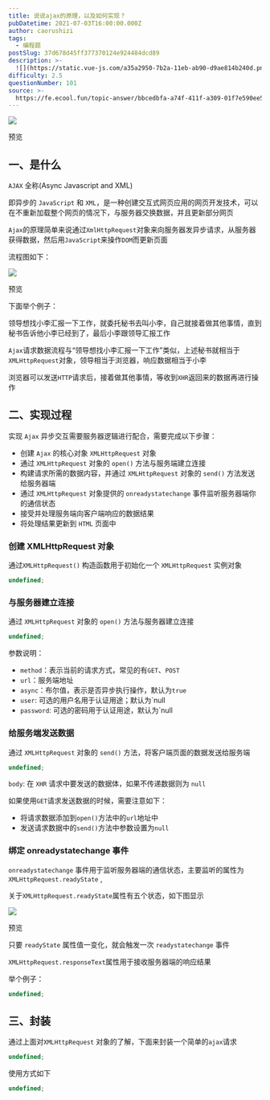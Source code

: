 ```yaml
---
title: 说说ajax的原理，以及如何实现？
pubDatetime: 2021-07-03T16:00:00.000Z
author: caorushizi
tags:
  - 编程题
postSlug: 37d678d45ff377370124e924484dcd89
description: >-
  ![](https://static.vue-js.com/a35a2950-7b2a-11eb-ab90-d9ae814b240d.png)预览一、是什么-----`AJAX`全称(AsyncJav
difficulty: 2.5
questionNumber: 101
source: >-
  https://fe.ecool.fun/topic-answer/bbcedbfa-a74f-411f-a309-01f7e590ee50?orderBy=updateTime&order=desc&tagId=26
---
```


![](https://static.vue-js.com/a35a2950-7b2a-11eb-ab90-d9ae814b240d.png)

预览

## 一、是什么

`AJAX` 全称(Async Javascript and XML)

即异步的 `JavaScript` 和 `XML`，是一种创建交互式网页应用的网页开发技术，可以在不重新加载整个网页的情况下，与服务器交换数据，并且更新部分网页

`Ajax`的原理简单来说通过`XmlHttpRequest`对象来向服务器发异步请求，从服务器获得数据，然后用`JavaScript`来操作`DOM`而更新页面

流程图如下：

![](https://static.vue-js.com/af42de10-7b2a-11eb-85f6-6fac77c0c9b3.png)

预览

下面举个例子：

领导想找小李汇报一下工作，就委托秘书去叫小李，自己就接着做其他事情，直到秘书告诉他小李已经到了，最后小李跟领导汇报工作

`Ajax`请求数据流程与“领导想找小李汇报一下工作”类似，上述秘书就相当于`XMLHttpRequest`对象，领导相当于浏览器，响应数据相当于小李

浏览器可以发送`HTTP`请求后，接着做其他事情，等收到`XHR`返回来的数据再进行操作

## 二、实现过程

实现 `Ajax` 异步交互需要服务器逻辑进行配合，需要完成以下步骤：

- 创建 `Ajax` 的核心对象 `XMLHttpRequest` 对象
- 通过 `XMLHttpRequest` 对象的 `open()` 方法与服务端建立连接
- 构建请求所需的数据内容，并通过 `XMLHttpRequest` 对象的 `send()` 方法发送给服务器端
- 通过 `XMLHttpRequest` 对象提供的 `onreadystatechange` 事件监听服务器端你的通信状态
- 接受并处理服务端向客户端响应的数据结果
- 将处理结果更新到 `HTML` 页面中

### 创建 XMLHttpRequest 对象

通过`XMLHttpRequest()` 构造函数用于初始化一个 `XMLHttpRequest` 实例对象

```typescript
undefined;
```

### 与服务器建立连接

通过 `XMLHttpRequest` 对象的 `open()` 方法与服务器建立连接

```typescript
undefined;
```

参数说明：

- `method`：表示当前的请求方式，常见的有`GET`、`POST`
- `url`：服务端地址
- `async`：布尔值，表示是否异步执行操作，默认为`true`
- `user`: 可选的用户名用于认证用途；默认为\`null
- `password`: 可选的密码用于认证用途，默认为\`null

### 给服务端发送数据

通过 `XMLHttpRequest` 对象的 `send()` 方法，将客户端页面的数据发送给服务端

```typescript
undefined;
```

`body`: 在 `XHR` 请求中要发送的数据体，如果不传递数据则为 `null`

如果使用`GET`请求发送数据的时候，需要注意如下：

- 将请求数据添加到`open()`方法中的`url`地址中
- 发送请求数据中的`send()`方法中参数设置为`null`

### 绑定 onreadystatechange 事件

`onreadystatechange` 事件用于监听服务器端的通信状态，主要监听的属性为`XMLHttpRequest.readyState` ,

关于`XMLHttpRequest.readyState`属性有五个状态，如下图显示

![](https://static.vue-js.com/9782fc90-7b31-11eb-ab90-d9ae814b240d.png)

预览

只要 `readyState` 属性值一变化，就会触发一次 `readystatechange` 事件

`XMLHttpRequest.responseText`属性用于接收服务器端的响应结果

举个例子：

```typescript
undefined;
```

## 三、封装

通过上面对`XMLHttpRequest` 对象的了解，下面来封装一个简单的`ajax`请求

```typescript
undefined;
```

使用方式如下

```typescript
undefined;
```
